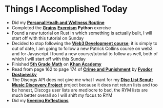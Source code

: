 # Things I Accomplished Today

- Did my **[Personal Healh and Wellness Routine](../../Routines/personal-health-and-wellness-routine-2024-week-3.md)**
- Completed the **[Grains](https://exercism.org/tracks/python/exercises/grains)** **[Exercism](https://exercism.org)** **Python** exercise
- Found a new tutorial on Rust in which something is actually built, I will start off with this tutorial on Sunday
- Decided to stop following the **[Web3 Development course](https://www.youtube.com/watch?v=gyMwXuJrbJQ)**; it is simply to out of date, I am going to follow a new Patrick Collins course on web3 and for Javascript I found a new course/tutorial to follow as well, both of which I will start off with this Sunday
- Finished **[5th Grade Math](https://www.khanacademy.org/math/cc-fifth-grade-math)** on **[Khan Academy](https://www.khanacademy.org)**
- Read from page 162 to page 174 of **[Crime and Punishment](https://www.goodreads.com/book/show/7144.Crime_and_Punishment)** by **[Fyodor Dostoevsky](https://www.goodreads.com/author/show/3137322.Fyodor_Dostoevsky)**
- The Discogs API does not give me what I want for my **[Disc List Scout: Music Discovery Project](https://github.com/evorhard/Disc-List-Scout--Music-Discovery)** project because it does not return lists and too be honest, Discogs user lists are mediocre to bad, the RYM lists are much better overall so I will shift my focus to RYM
- Did my **[Evening Reflections](../../Routines/evening-reflections.md)**
